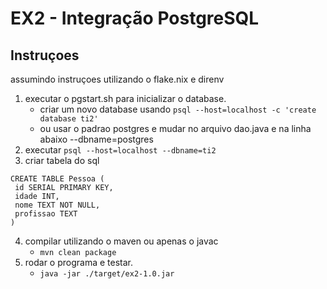 # EX2 - Integração PostgreSQL

## Instruçoes
assumindo instruçoes utilizando o flake.nix e direnv
1. executar o pgstart.sh para inicializar o database.
    - criar um novo database usando `psql --host=localhost -c 'create database ti2'`
    - ou usar o padrao postgres e mudar no arquivo dao.java e na linha abaixo --dbname=postgres
2. executar `psql --host=localhost --dbname=ti2`
3. criar tabela do sql
```
CREATE TABLE Pessoa (
 id SERIAL PRIMARY KEY,
 idade INT,
 nome TEXT NOT NULL,
 profissao TEXT
)
```
4. compilar utilizando o maven ou apenas o javac
    - `mvn clean package`
5. rodar o programa e testar.
    - `java -jar ./target/ex2-1.0.jar`
